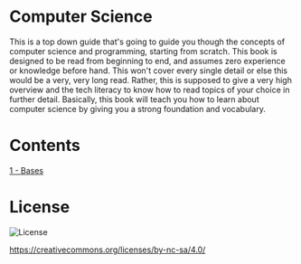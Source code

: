 # Computer Science

This is a top down guide that's going to guide you though the concepts of computer science and programming, starting from scratch. This book is designed to be read from beginning to end, and assumes zero experience or knowledge before hand. This won't cover every single detail or else this would be a very, very long read. Rather, this is supposed to give a very high overview and the tech literacy to know how to read topics of your choice in further detail. Basically, this book will teach you how to learn about computer science by giving you a strong foundation and vocabulary.

# Contents
[1 - Bases](Chapters/1.Bases.md)

# License
![License](https://mirrors.creativecommons.org/presskit/buttons/88x31/png/by-nc-sa.png)

https://creativecommons.org/licenses/by-nc-sa/4.0/